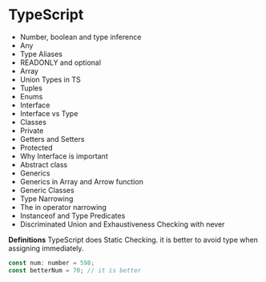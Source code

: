 # TypeScript

- Number, boolean and type inference
- Any
- Type Aliases
- READONLY and optional
- Array
- Union Types in TS
- Tuples
- Enums
- Interface
- Interface vs Type
- Classes
- Private
- Getters and Setters
- Protected
- Why Interface is important
- Abstract class
- Generics
- Generics in Array and Arrow function
- Generic Classes
- Type Narrowing
- The in operator narrowing
- Instanceof and Type Predicates
- Discriminated Union and Exhaustiveness Checking with never

**Definitions**
TypeScript does Static Checking.
it is better to avoid type when assigning immediately.

```js
const num: number = 598;
const betterNum = 70; // it is better
```
